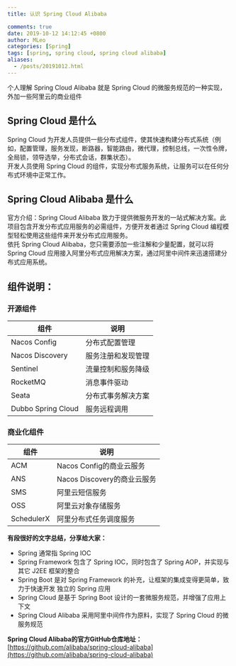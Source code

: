 ```yaml
---
title: 认识 Spring Cloud Alibaba

comments: true
date: 2019-10-12 14:12:45 +0800
author: MLeo
categories: [Spring] 
tags: [spring, spring cloud, spring cloud alibaba]
aliases:
  - /posts/20191012.html
---
```


个人理解 Spring Cloud Alibaba 就是 Spring Cloud 的微服务规范的一种实现，外加一些阿里云的商业组件

## Spring Cloud 是什么
Spring Cloud 为开发人员提供一些分布式组件，使其快速构建分布式系统（例如，配置管理，服务发现，断路器，智能路由，微代理，控制总线，一次性令牌，全局锁，领导选举，分布式会话，群集状态）。  
开发人员使用 Spring Cloud 的组件，实现分布式服务系统，让服务可以在任何分布式环境中正常工作。

## Spring Cloud Alibaba 是什么
官方介绍：Spring Cloud Alibaba 致力于提供微服务开发的一站式解决方案。此项目包含开发分布式应用服务的必需组件，方便开发者通过 Spring Cloud 编程模型轻松使用这些组件来开发分布式应用服务。  
依托 Spring Cloud Alibaba，您只需要添加一些注解和少量配置，就可以将 Spring Cloud 应用接入阿里分布式应用解决方案，通过阿里中间件来迅速搭建分布式应用系统。

## 组件说明：

### 开源组件  

|组件|说明|
|---|---|
|Nacos Config|分布式配置管理|
|Nacos Discovery|服务注册和发现管理|
|Sentinel|流量控制和服务降级|
|RocketMQ|消息事件驱动|
|Seata|分布式事务解决方案|
|Dubbo Spring Cloud|服务远程调用|

### 商业化组件  

|组件|说明|
|---|---|
|ACM|Nacos Config的商业云服务|
|ANS|Nacos Discovery的商业云服务|
|SMS|阿里云短信服务|
|OSS|阿里云对象存储服务|
|SchedulerX|阿里分布式任务调度服务|

**有段很好的文字总结，分享给大家：**
* Spring 通常指 Spring IOC  
* Spring Framework 包含了 Spring IOC，同时包含了 Spring AOP，并实现与其它 J2EE 框架的整合  
* Spring Boot 是对 Spring Framework 的补充，让框架的集成变得更简单，致力于快速开发 独立的 Spring 应用  
* Spring Cloud 是基于 Spring Boot 设计的一套微服务规范，并增强了应用上下文  
* Spring Cloud Alibaba 采用阿里中间件作为原料，实现了 Spring Cloud 的微服务规范  


**Spring Cloud Alibaba的官方GitHub仓库地址：**  
[https://github.com/alibaba/spring-cloud-alibaba](https://github.com/alibaba/spring-cloud-alibaba)
